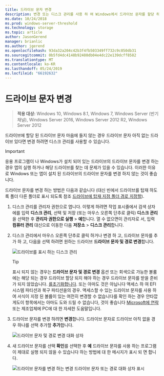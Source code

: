```yaml
---
title: 드라이브 문자 변경
description: 변경 또는 디스크 관리를 사용 하 여 Windows에서 드라이브 문자를 할당 하는 방법.
ms.date: 10/24/2018
ms.prod: windows-server-threshold
ms.technology: storage
ms.topic: article
author: JasonGerend
manager: brianlic
ms.author: jgerend
ms.openlocfilehash: 93da32a204c42b3f4fb503349ff732c9c050db31
ms.sourcegitcommit: 0b5fd4dc4148b92480db04e4dc22e139dcff8582
ms.translationtype: MT
ms.contentlocale: ko-KR
ms.lasthandoff: 05/24/2019
ms.locfileid: "66192632"
---
```

# <a name="change-a-drive-letter"></a>드라이브 문자 변경

> **적용 대상:** Windows 10, Windows 8.1, Windows 7, Windows Server (반기 채널), Windows Server 2016, Windows Server 2012 R2, Windows Server 2012

드라이브에 할당 된 드라이브 문자 마음에 들지 않는 경우 드라이브 문자 아직 없는 드라이브 있다면 변경 하려면 디스크 관리를 사용할 수 있습니다.

> [!IMPORTANT]
> 응용 프로그램이 나 Windows가 설치 되어 있는 드라이브의 드라이브 문자를 변경 하는 경우 앱의 실행 하거나 해당 드라이브를 찾는 데 문제가 있을 수 있습니다. 이러한 이유로 Windows 또는 앱이 설치 된 드라이브의 드라이브 문자를 변경 하지 않는 것이 좋습니다.

드라이브 문자를 변경 하는 방법은 다음과 같습니다 (대신 빈에서 드라이브를 탑재 하도록 폴더 다른 폴더로 표시 되도록 참조 [드라이브에 탑재 지점 폴더 경로 지정할](assign-a-mount-point-folder-path-to-a-drive.md)).

1. 디스크 관리를 관리자 권한으로 엽니다. 
    이렇게 하려면 작업 표시줄에서 검색 상자에를 입력 **디스크 관리**, 선택 및 저장 (또는 마우스 오른쪽 단추로 클릭) **디스크 관리**을 선택한 후 **관리자 권한으로 실행**  >  **예**합니다. 열 수 없으면이 관리자로 서, 입력 **컴퓨터 관리** 대신으로 이동한 다음 **저장소** > **디스크 관리**합니다.
1. 디스크 관리에서 마우스 오른쪽 단추로 클릭 하거나 변경 하 고, 드라이브 문자를 추가 하 고, 다음을 선택 하려면 원하는 드라이브 **드라이브 문자 및 경로 변경**합니다.

    ![드라이브를 표시 하는 디스크 관리](media/change-drive-letter.png)
    > [!TIP]
    > 표시 되지 않는 경우는 **드라이브 문자 및 경로 변경** 옵션 또는 회색으로 가능한 볼륨에는 해당 되는 경우 드라이브 할당 되지 해야 하는 경우 드라이브 문자를 받을 준비가 되지 않았습니다. [를초기화합니다](initialize-new-disks.md). 또는 아마도 것은 아닙니다 액세스 하 여 EFI 시스템 파티션과 복구 파티션을의 경우. 액세스할 수 있는 드라이브 문자를 사용 하 여 서식이 지정 된 볼륨이 있는 여전히 변경할 수 없습니다를 확인 하는 경우 안타깝게도이 항목에서는 아마도 도와 드릴 수 없습니다, 것이 좋습니다 [Microsoft에 연락](https://support.microsoft.com/contactus/) 또는 제조업체에 PC에 대 한 자세한 도움말입니다.

1. 드라이브 문자를 변경 하려면 **변경**합니다. 드라이브 문자로 드라이브 아직 없을 경우 하나를 선택 추가할 **추가**합니다.

    ![드라이브 문자 및 경로 변경 대화 상자](media/change-drive-letter2.png)
1. 새 드라이브 문자를 선택 **확인**를 선택한 후 **예** 드라이브 문자를 사용 하는 프로그램이 제대로 실행 되지 않을 수 있습니다 하는 방법에 대 한 메시지가 표시 되 면 합니다.

    ![드라이브 문자를 변경 하는 변경 드라이브 문자 또는 경로 대화 상자 표시](media/change-drive-letter3.png)